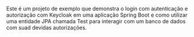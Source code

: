 Este é um projeto de exemplo que demonstra o login com autenticação e autorização com Keycloak em uma aplicação Spring Boot e como utilizar uma entidade JPA chamada Test para interagir com um banco de dados com suad devidas autorizações.
